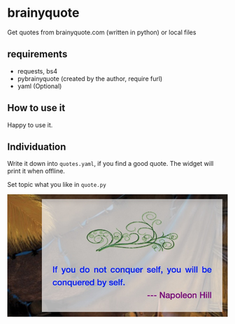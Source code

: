 # brainyquote
Get quotes from brainyquote.com (written in python) or local files

## requirements
* requests, bs4
* pybrainyquote (created by the author, require furl)
* yaml (Optional)

## How to use it
Happy to use it.

## Individuation

Write it down into `quotes.yaml`, if you find a good quote. The widget will print it when offline.

Set topic what you like in `quote.py`

![](https://github.com/Freakwill/brainyquote/blob/master/screenshot1.png)
